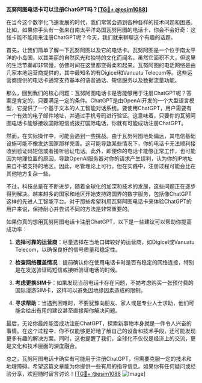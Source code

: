 **瓦努阿图电话卡可以注册ChatGPT吗？[[TG💪+ @esim1088](https://t.me/s/esim1088)]**

在当今这个数字化飞速发展的时代，我们常常会遇到各种各样的技术问题和困惑。比如，如果你手头有一张来自南太平洋岛国瓦努阿图的电话卡，你会不会好奇：这张卡能不能用来注册ChatGPT呢？今天，我们就来聊聊这个有趣的话题。

首先，让我们简单了解一下瓦努阿图以及它的电话卡。瓦努阿图是一个位于南太平洋的小岛国，以其美丽的自然风光和独特的文化而闻名。虽然它面积不大，但这里的生活节奏却非常慢，仿佛时间在这里都变得柔和起来。瓦努阿图的电话网络是由几家本地运营商提供的，其中最知名的有Digicel和Vanuatu Telecom等。这些运营商提供的电话卡通常支持基本的语音通话、短信服务以及数据流量功能。

那么，回到我们的核心问题：瓦努阿图电话卡是否能够用于注册ChatGPT呢？答案是肯定的，只要满足一定的条件。ChatGPT是由OpenAI开发的一个大型语言模型，它提供了一个基于文本的人工智能对话系统。要使用ChatGPT，用户需要有一个有效的电子邮件地址，并通过手机号码进行验证。这意味着，只要你的瓦努阿图电话卡能够接收国际短信或拨打国际电话，你就有可能成功注册ChatGPT。

然而，在实际操作中，可能会遇到一些挑战。由于瓦努阿图地处偏远，其电信基础设施可能不像发达国家那样完善。这可能导致某些情况下，你的电话卡无法顺利接收到验证码短信或者接听验证电话。此外，即使你的电话卡能够正常工作，也可能因为地理位置的原因，导致OpenAI服务器对你的请求产生误判，认为你的IP地址来自不被支持的地区。因此，尽管理论上可行，但在实践中，注册过程可能会比在其他地方复杂一些。

不过，科技总是在不断进步，随着全球化的加深和技术的发展，这些问题正在逐步得到解决。越来越多的国家和地区开始支持跨国界的数字服务，包括像ChatGPT这样的先进人工智能平台。对于那些希望利用瓦努阿图电话卡来体验ChatGPT的用户来说，保持耐心并尝试不同的方法是非常重要的。

如果你真的想用瓦努阿图电话卡注册ChatGPT，以下是一些建议可以帮助你提高成功率：

1. **选择可靠的运营商**：尽量选择在当地口碑较好的运营商，如Digicel或Vanuatu Telecom，以确保良好的信号质量和稳定性。
   
2. **检查网络覆盖情况**：提前确认你在使用电话卡时是否有稳定的网络连接，特别是在发送验证码短信或接听验证电话的时候。

3. **考虑更换SIM卡**：如果发现当前电话卡存在问题，不妨考虑购买一张预付费的国际漫游SIM卡，这样可以避免因地缘因素造成的限制。

4. **寻求帮助**：当遇到困难时，不要犹豫向朋友、家人或是专业人士求助，他们可能会给出有用的建议甚至直接帮你解决问题。

最后，无论你最终能否成功注册ChatGPT，探索新事物本身就是一件令人兴奋的事情。在这个过程中，你不仅能够更好地了解自己的设备和技术手段，还可能发现更多有趣的解决方案。同时，这也提醒了我们，全球化不仅仅是经济上的交流，更是文化和技术层面的深度融合。

总之，瓦努阿图电话卡确实有可能用于注册ChatGPT，但需要克服一定的技术和地理障碍。希望这篇文章能为你提供一些有用的指导信息。如果你有任何疑问或经验分享，欢迎随时留言讨论！[[TG💪+ @esim1088](https://t.me/s/esim1088) ![Image](https://i.postimg.cc/4NQfJmqS/Snipaste-2025-05-13-00-14-12.png)]